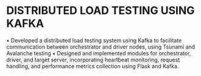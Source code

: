 # DISTRIBUTED LOAD TESTING USING KAFKA	
•	Developed a distributed load testing system using Kafka to facilitate communication between orchestrator and driver nodes, using Tsunami and Avalanche testing
•	Designed and implemented modules for orchestrator, driver, and target server, incorporating heartbeat monitoring, request handling, and performance metrics 
  collection using Flask and Kafka.

